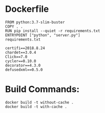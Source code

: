 # Dockerfile

    FROM python:3.7-slim-buster
    COPY . .
    RUN pip install --quiet -r requirements.txt
    ENTRYPOINT ["python", "server.py"]
    requirements.txt

    certifi==2018.8.24
    chardet==3.0.4
    Click==7.0
    cycler==0.10.0
    decorator==4.3.0
    defusedxml==0.5.0
    
    
# Build Commands:

    docker build -t without-cache .
    docker build -t with-cache .
